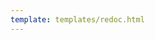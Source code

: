 ```yaml
---
template: templates/redoc.html
---
```


<redoc spec-url={{base_path}}/apis/restapis/event-configuration.yaml></redoc>
<script src="https://cdn.jsdelivr.net/npm/redoc@next/bundles/redoc.standalone.js"> </script>